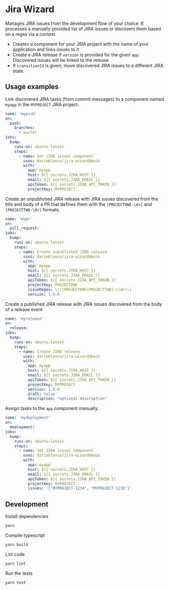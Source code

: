 # Jira Wizard

Manages JIRA issues from the development flow of your choice. It processes a manually provided
list of JIRA issues or discovers them based on a regex via a context.

- Creates a component for your JIRA project with the name of your application and links issues to it
- Create a JIRA release if `version` is provided for the given `app`. Discovered issues will be linked to the release
- If `transitionId` is given, move discovered JIRA issues to a different JIRA state.

## Usage examples

Link discovered JIRA tasks (from commit messages) to a component named `myapp` in the `MYPROJECT` JIRA project.

```yaml
name: 'mypush'
on:
  push:
    branches:
      - master
jobs:
  bump:
    runs-on: ubuntu-latest
    steps:
      - name: Set JIRA issues component
        uses: darioblanco/jira-wizard@main
        with:
          app: myapp
          host: ${{ secrets.JIRA_HOST }}
          email: ${{ secrets.JIRA_EMAIL }}
          apiToken: ${{ secrets.JIRA_API_TOKEN }}
          projectKey: MYPROJECT
```

Create an unpublished JIRA release with JIRA issues discovered from the title and body of a PR
that defines them with the `[PROJECTONE-\d+]` and `[PROJECTTWO-\d+]` formats.

```yaml
name: 'mypr'
on:
  pull_request:
jobs:
  bump:
    runs-on: ubuntu-latest
    steps:
      - name: Create unpublished JIRA release
        uses: darioblanco/jira-wizard@main
        with:
          app: myapp
          host: ${{ secrets.JIRA_HOST }}
          email: ${{ secrets.JIRA_EMAIL }}
          apiToken: ${{ secrets.JIRA_API_TOKEN }}
          projectKey: PROJECTONE
          issueRegex: \\[(PROJECTONE|PROJECTTWO)-\\d+\\]
          version: 1.0.0
```

Create a published JIRA release with JIRA issues discovered from the body of a release event

```yaml
name: 'myrelease'
on:
  release:
jobs:
  bump:
    runs-on: ubuntu-latest
    steps:
      - name: Create JIRA release
        uses: darioblanco/jira-wizard@main
        with:
          app: myapp
          host: ${{ secrets.JIRA_HOST }}
          email: ${{ secrets.JIRA_EMAIL }}
          apiToken: ${{ secrets.JIRA_API_TOKEN }}
          projectKey: MYPROJECT
          version: 1.0.0
          draft: false
          description: "optional description"
```

Assign tasks to the `app` component manually.

```yaml
name: 'mydeployment'
on:
  deployment:
jobs:
  bump:
    runs-on: ubuntu-latest
    steps:
      - name: Set JIRA issues component
        uses: darioblanco/jira-wizard@main
        with:
          app: myapp
          host: ${{ secrets.JIRA_HOST }}
          email: ${{ secrets.JIRA_EMAIL }}
          apiToken: ${{ secrets.JIRA_API_TOKEN }}
          projectKey: MYPROJECT
          issues: '["MYPROJECT-1234", "MYPROJECT-1235"]'
```

## Development

Install dependencies

```bash
yarn
```

Compile typescript

```bash
yarn build
```

Lint code

```bash
yarn lint
```

Run the tests

```bash
yarn test
```

